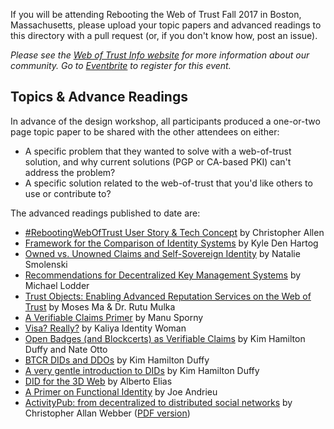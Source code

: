 If you will be attending Rebooting the Web of Trust Fall 2017 in Boston, Massachusetts, please upload your topic papers and advanced readings to this directory with a pull request (or, if you don't know how, post an issue). 

_Please see the [Web of Trust Info website](http://www.weboftrust.info/) for more information about our community. Go to [Eventbrite](https://www.eventbrite.com/e/rebootingweboftrust-design-workshop-v-fall-2017-in-boston-area-usa-tickets-34984665075) to register for this event._

##  Topics & Advance Readings

In advance of the design workshop, all participants produced a one-or-two page topic paper to be shared with the other attendees on either:

* A specific problem that they wanted to solve with a web-of-trust solution, and why current solutions (PGP or CA-based PKI) can't address the problem?
* A specific solution related to the web-of-trust that you'd like others to use or contribute to?

The advanced readings published to date are:

* [#RebootingWebOfTrust User Story & Tech Concept](RWOT-User-Story.md) by Christopher Allen
* [Framework for the Comparison of Identity Systems](Framework-for-Comparison-of-Identity-Systems.md) by Kyle Den Hartog
* [Owned vs. Unowned Claims and Self-Sovereign Identity](owned-vs-unowned-claims-and-ssi.md) by Natalie Smolenski
* [Recommendations for Decentralized Key Management Systems](dkms-recommendations.md) by Michael Lodder
* [Trust Objects: Enabling Advanced Reputation Services on the Web of Trust](trust-objects.md) by Moses Ma & Dr. Rutu Mulka
* [A Verifiable Claims Primer](verifiable-claims-primer.md) by Manu Sporny
* [Visa? Really?](Visa-Really.md) by Kaliya Identity Woman
* [Open Badges (and Blockcerts) as Verifiable Claims](open-badges-as-verifiable-claims.md) by Kim Hamilton Duffy and Nate Otto
* [BTCR DIDs and DDOs](btcr-dids-ddos.md) by Kim Hamilton Duffy
* [A very gentle introduction to DIDs](did-gentle-intro.md) by Kim Hamilton Duffy
* [DID for the 3D Web](did-3d-web.md) by Alberto Elias
* [A Primer on Functional Identity](functional-identity-primer.md) by Joe Andrieu
* [ActivityPub: from decentralized to distributed social networks](activitypub-decentralized-distributed.md) by Christopher Allan Webber ([PDF version](https://gitlab.com/dustyweb/talks/blob/master/activitypub/rwot/even_more_distributed_activitypub.pdf))

